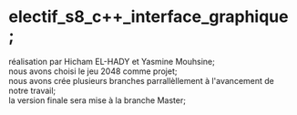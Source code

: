 # electif_s8_c++_interface_graphique ;			
réalisation par Hicham EL-HADY et Yasmine Mouhsine;    
nous avons choisi le jeu 2048 comme projet;     
 nous avons crée plusieurs branches parrallèllement à l'avancement de notre travail;      
 la version finale sera mise à la branche Master;      
	
 
